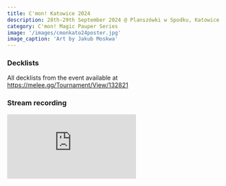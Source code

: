```yaml
---
title: C'mon! Katowice 2024
description: 28th-29th September 2024 @ Planszówki w Spodku, Katowice
category: C'mon! Magic Pauper Series
image: '/images/cmonkato24poster.jpg'
image_caption: 'Art by Jakub Moskwa'
---
```


### Decklists

All decklists from the event available at <a href="https://melee.gg/Tournament/View/132821" target="_blank">https://melee.gg/Tournament/View/132821</a>

### Stream recording

<p><iframe src="https://www.youtube.com/embed/12ymlccjb2Y" loading="lazy" frameborder="0" allowfullscreen></iframe></p>

